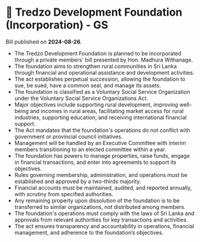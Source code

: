 # 📄  Tredzo Development Foundation (Incorporation) - GS

Bill published on **2024-08-26**.

- The Tredzo Development Foundation is planned to be incorporated through a private members' bill presented by Hon. Madhura Withanage.
- The foundation aims to strengthen rural communities in Sri Lanka through financial and operational assistance and development activities.
- The act establishes perpetual succession, allowing the foundation to sue, be sued, have a common seal, and manage its assets.
- The foundation is classified as a Voluntary Social Service Organization under the Voluntary Social Service Organizations Act.
- Major objectives include supporting rural development, improving well-being and incomes in rural areas, facilitating market access for rural industries, supporting education, and receiving international financial support.
- The Act mandates that the foundation's operations do not conflict with government or provincial council initiatives.
- Management will be handled by an Executive Committee with interim members transitioning to an elected committee within a year.
- The foundation has powers to manage properties, raise funds, engage in financial transactions, and enter into agreements to support its objectives.
- Rules governing membership, administration, and operations must be established and approved by a two-thirds majority.
- Financial accounts must be maintained, audited, and reported annually, with scrutiny from specified authorities.
- Any remaining property upon dissolution of the foundation is to be transferred to similar organizations, not distributed among members.
- The foundation's operations must comply with the laws of Sri Lanka and approvals from relevant authorities for key transactions and activities.
- The act ensures transparency and accountability in operations, financial management, and adherence to the foundation’s objectives.
